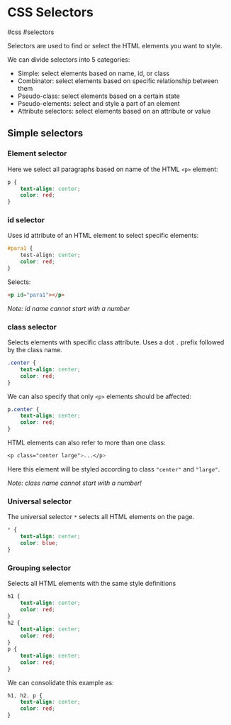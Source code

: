 # CSS Selectors
#css #selectors

Selectors are used to find or select the HTML elements you want to style.

We can divide selectors into 5 categories:
- Simple: select elements based on name, id, or class
- Combinator: select elements based on specific relationship between them
- Pseudo-class: select elements based on a certain state
- Pseudo-elements: select and style a part of an element
- Attribute selectors: select elements based on an attribute or value

## Simple selectors

### Element selector

Here we select all paragraphs based on name of the HTML `<p>` element:
```css
p {
    text-align: center;
    color: red;
}
```

### id selector

Uses id attribute of an HTML element to select specific elements:
```css
#para1 {
    test-align: center;
    color: red;
}
```
Selects:
```HTML
<p id="para1"></p>
```

_Note: id name cannot start with a number_

### class selector

Selects elements with specific class attribute.
Uses a dot `.` prefix followed by the class name.

```css
.center {
    text-align: center;
    color: red;
}
```

We can also specify that only `<p>` elements should be affected:
```css
p.center {
    text-align: center;
    color: red;
}
```

HTML elements can also refer to more than one class:
```css
<p class="center large">...</p>
```
Here this element will be styled according to class `"center"` and `"large"`.

_Note: class name cannot start with a number!_

### Universal selector

The universal selector `*` selects all HTML elements on the page.

```css
* {
    text-align: center;
    color: blue;
}
```

### Grouping selector

Selects all HTML elements with the same style definitions
```css
h1 {
    text-align: center;
    color: red;
}
h2 {
    text-align: center;
    color: red;
}
p {
    text-align: center;
    color: red;
}
```
We can consolidate this example as:
```css
h1, h2, p {
    text-align: center;
    color: red;
}
```